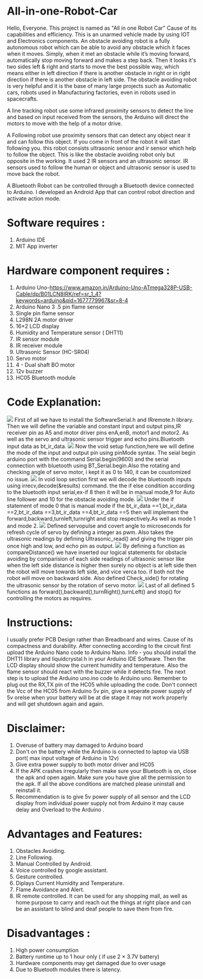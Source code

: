 # All-in-one-Robot-Car
Hello, Everyone. This project is named as "All in one Robot Car" Cause of its capabilities and efficiency. This is an unarmed vehicle made by using IOT and Electronics components.
An obstacle avoiding robot is a fully autonomous robot which can be able to avoid any obstacle which it faces when it moves. Simply, when it met an obstacle while it’s moving forward, automatically stop moving forward and makes a step back. Then it looks it's two sides left & right and starts to move the best possible way, which means either in left direction if there is another obstacle in right or in right direction if there is another obstacle in left side. The obstacle avoiding robot is very helpful and it is the base of many large projects such as Automatic cars, robots used in Manufacturing factories, even in robots used in spacecrafts.

A line tracking robot use some infrared proximity sensors to detect the line and based on input received from the sensors, the Arduino will direct the motors to move with the help of a motor drive.

A Following robot use proximity sensors that can detect any object near it and can follow this object. If you come in front of the robot it will start following you. this robot consists ultrasonic sensor and ir sensor which help to follow the object. This is like the obstacle avoiding robot only but opposite in the working. It used 2 IR sensors and an ultrasonic sensor. IR sensors used to follow the human or object and ultrasonic sensor is used to move back the robot.

A Bluetooth Robot can be controlled through a Bluetooth device connected to Arduino. I developed an Android App that can control robot direction and activate action mode.
# Software requires : 
1. Arduino IDE
2. MIT App inverter 
# Hardware component requires : 
1. Arduino Uno-https://www.amazon.in/Arduino-Uno-ATmega328P-USB-Cable/dp/B01LCN8IRK/ref=sr_1_4?keywords=arduino&qid=1677779967&sr=8-4
2. Arduino Nano 
3 .5 pin flame sensor 
4. Single pin flame sensor
5. L298N 2A motor driver
6. 16×2 LCD display
7. Humidity and Temperature sensor ( DHT11) 
8. IR sensor module 
9. IR receiver module
10. Ultrasonic Sensor (HC-SR04)
11. Servo motor
12. 4 - Dual shaft BO motor 
13. 12v buzzer
14. HC05 Bluetooth module
# Code Explanation:
![](images/code1.png)
First of all we have to install the SoftwareSerial.h and IRremote.h library. Then we will define the variable and constant input and output pins,IR receiver pin as A5 and motor driver pins enA,enB, motor1 and motor2. As well as the servo and ultrasonic sensor trigger and echo pins.Bluetooth input data as bt_ir_data.
![](images/code2.png)
Now the void setup function,here we will define the mode of the input and output pin using pinMode syntax.
The seial begin arduino port with the command Serial.begin(9600) and the serial connection with bluetooth using BT_Serial.begin.Also the rotating and checking angle of servo motor, i kept it as 0 to 140, it can be coustomized no issue.
![](images/code3.png)
In void loop section first we will decode the bluetoooth inputs using irrecv,decode(&results) command. the the if else condition according to the bluetooth input serial,ex-if 8 then it will be in manual mode,9 for Auto line follower and 10 for the obstacle avoiding mode.
![](images/code4.png)
Under the if statement of mode 0 that is manual mode if the bt_ir_data ==1,bt_ir_data ==2,bt_ir_data ==3,bt_ir_data ==4,bt_ir_data ==5 then will implement the forward,backward,turnleft,turnright and stop respectively.As well as mode 1 and mode 2.
![](images/code6.png)
Defined servopulse and covert angle to microseconds for refresh cycle of servo by defining a integer as pwm.
Also takes the ultrasonic readings by defining Ultrasonic_read() and giving the trigger pin once high and low, and echo pin as output.
![](images/code7.png)
By defining a function as compareDistance() we have inserted our logical statements for obstacle avoiding by comparision of each side readings of ultrasonic sensor like when the left side distance is higher then surely no object is at left side then the robot will move towards left side, and vice verca too. if both not the robot will move on backward side.
Also defined Check_side() for rotating the ultrasonic sensor by the rotation of servo motor.
![](images/code8.png)
Last of all defined 5 functions as forward(),backward(),turnRight(),turnLeft() and stop() for controlling the motors as requires.
# Instructions: 
I usually prefer PCB Design rather than Breadboard and wires. Cause of its compactness and durability. 
After connecting according to the circuit first upload the Arduino Nano code to Arduino Nano. Info - you should install the DHT11 library and liquidcrystal.h in your Arduino IDE Software. Then the LCD display should show the current humidity and temperature. Also the flame sensor should react with the buzzer while it detects fire. 
The next step is to upload the Arduino uno.ino code to Arduino uno. Remember to plug out the RX,TX pin of the HC05 while uploading the code. Don't connect the Vcc of the HC05 from Arduino 5v pin, give a seperate power supply of 5v orelse when your battery will be at die stage it may not work properly and will get shutdown again and again. 
# Disclaimer:
1. Overuse of battery may damaged to Arduino board
2. Don't on the battery while the Arduino is connected to laptop via USB port( max input voltage of Arduino is 12v) 
3. Give extra power supply to both motor driver and HC05
4. If the APK  crashes irregularly then make sure your Bluetooth is on, close the apk and open again. Make sure you have give all the permission to the apk. If all the above conditions are matched please uninstall and reinstall it. 
5. Recommendation is to give 5v power supply of all sensor and the LCD display from individual power supply not from Arduino it may cause delay and Overload to the Arduino . 
# Advantages and Features:
1. Obstacles Avoiding.
2. Line Following.
3. Manual Controlled by Android.
4. Voice controlled by google assistant.
5. Gesture controlled. 
6. Diplays Current Humidity and Temperature.
7. Flame Avoidance and Alert. 
8. IR remote controlled.
It can be used for any shopping mall, as well as home purpose to carry and reach out the things at right place and can be an assistant to blind and deaf people to save them from fire. 
# Disadvantages : 
1. High power consumption
2. Battery runtime up to 1 hour only ( if use 2 × 3.7V battery)
3. Hardware components may get damaged due to over usage 
4. Due to Bluetooth modules there is latency.
